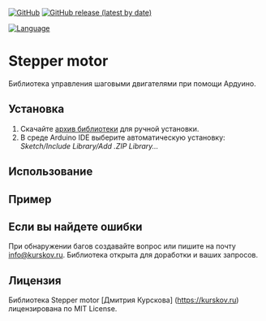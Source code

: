 [![GitHub](https://img.shields.io/github/license/kurskov/Arduino-StepperMotor)](https://github.com/kurskov/Arduino-StepperMotor/blob/main/LICENSE)
[![GitHub release (latest by date)](https://img.shields.io/github/v/release/kurskov/Arduino-StepperMotor)](https://github.com/kurskov/Arduino-StepperMotor/releases/latest)


[![Language](https://img.shields.io/badge/language-en-blue)](https://github.com/kurskov/Arduino-StepperMotor/blob/develop/README.md)

# Stepper motor

Библиотека управления шаговыми двигателями при помощи Ардуино.

## Установка

1. Скачайте [архив библиотеки](https://github.com/kurskov/Arduino-StepperMotor/releases/latest) для ручной установки.
2. В среде Arduino IDE выберите автоматическую установку: _Sketch/Include Library/Add .ZIP Library…_


## Использование


## Пример


## Если вы найдете ошибки
При обнаружении багов создавайте вопрос или пишите на почту info@kurskov.ru.
Библиотека открыта для доработки и ваших запросов.

## Лицензия
Библиотека Stepper motor [Дмитрия Курскова] (https://kurskov.ru) лицензирована по MIT License.